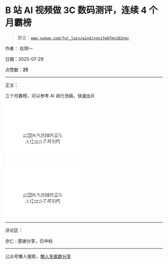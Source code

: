 # B 站 AI 视频做 3C 数码测评，连续 4 个月霸榜

> 原文：[`www.yuque.com/for_lazy/wind/xgvifw6fmvi62ngr`](https://www.yuque.com/for_lazy/wind/xgvifw6fmvi62ngr)

作者： 玖玥～

日期：2025-07-29

点赞数：**25**

* * *

正文：

三个月霸榜，可以参考 AI 进行洗稿，快速出片

![](img/5a1acd06213f63a37f9efdb585ea84b0.png "None")

![](img/2b633152fadacceed4c0f8d9c9a31a7f.png "None")

* * *

评论区：

亦仁 : 感谢分享，已中标

* * *

公众号懒人搜索，[懒人专属群分享](https://lazybook.fun/#/blog/group)